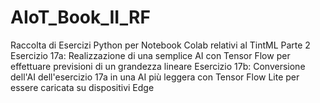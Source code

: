 # AIoT_Book_II_RF
Raccolta di Esercizi Python per Notebook Colab relativi al TintML Parte 2
Esercizio 17a: Realizzazione di una semplice AI con Tensor Flow per effettuare previsioni di un grandezza lineare
Esercizio 17b: Conversione dell'AI dell'esercizio 17a in una AI più leggera con Tensor Flow Lite per essere caricata su dispositivi Edge
